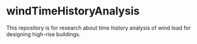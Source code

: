 # windTimeHistoryAnalysis
This repository is for research about time history analysis of wind load for designing high-rise buildings.
